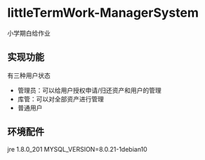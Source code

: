 # littleTermWork-ManagerSystem
小学期白给作业

## 实现功能
有三种用户状态
* 管理员：可以给用户授权申请/归还资产和用户的管理
* 库管：可以对全部资产进行管理
* 普通用户

## 环境配件
jre 1.8.0_201
MYSQL_VERSION=8.0.21-1debian10
